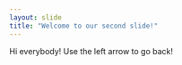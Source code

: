 ```yaml
---
layout: slide
title: "Welcome to our second slide!"
---
```

Hi everybody!
Use the left arrow to go back!
